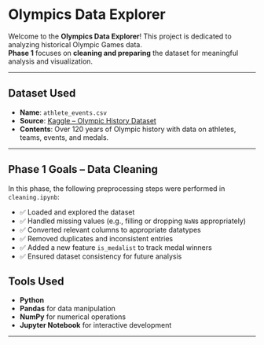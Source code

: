 #  Olympics Data Explorer 

Welcome to the **Olympics Data Explorer**! This project is dedicated to analyzing historical Olympic Games data.  
**Phase 1** focuses on **cleaning and preparing** the dataset for meaningful analysis and visualization.

---




##  Dataset Used

- **Name**: `athlete_events.csv`
- **Source**: [Kaggle – Olympic History Dataset](https://www.kaggle.com/datasets/heesoo37/120-years-of-olympic-history-athletes-and-results)
- **Contents**: Over 120 years of Olympic history with data on athletes, teams, events, and medals.

---

##  Phase 1 Goals – Data Cleaning

In this phase, the following preprocessing steps were performed in `cleaning.ipynb`:

- ✅ Loaded and explored the dataset  
- ✅ Handled missing values (e.g., filling or dropping `NaN`s appropriately)  
- ✅ Converted relevant columns to appropriate datatypes  
- ✅ Removed duplicates and inconsistent entries  
- ✅ Added a new feature `is_medalist` to track medal winners  
- ✅ Ensured dataset consistency for future analysis  


##  Tools Used

- **Python**
- **Pandas** for data manipulation
- **NumPy** for numerical operations
- **Jupyter Notebook** for interactive development

---


